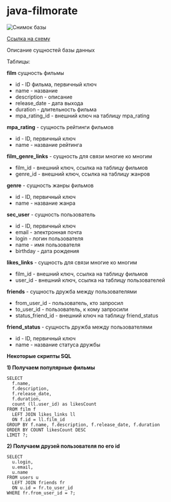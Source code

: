 # java-filmorate

![Снимок базы](https://user-images.githubusercontent.com/23657190/180660600-8afb5d58-35bd-43e4-8334-10173a2508f9.PNG)

[Ссылка на схему](https://dbdiagram.io/d/62dd153c0d66c746553aa527)

Описание сущностей базы данных

Таблицы:

**film** сущность фильмы
* id - ID фильма, первичный ключ
* name - название
* description - описание
* release_date - дата выхода
* duration - длительность фильма
* mpa_rating_id - внешний ключ на таблицу mpa_rating

**mpa_rating** - сущность рейтинги фильмов
* id - ID, первичный ключ
* name - название рейтинга

**film_genre_links** - сущность для связи многие ко многим
* film_id - внешний ключ, ссылка на таблицу фильмов
* genre_id - внешний ключ, ссылка на таблицу жанров

**genre** - сущность жанры фильмов
* id - ID, первичный ключ
* name - название жанра

**sec_user** - сущность пользователь
* id - ID, первичный ключ
* email - электронная почта
* login - логин пользователя
* name - имя пользователя
* birthday - дата рождения

**likes_links** - сущность для связи многие ко многим
* film_id - внешний ключ, ссылка на таблицу фильмов
* user_id - внешний ключ, ссылка на таблицу пользователей

**friends** - сущность дружба между пользователями
* from_user_id - пользователь, кто запросил
* to_user_id - пользователь, к кому запросили
* status_friend_id - внешний ключ на таблицу friend_status

**friend_status** - сущность дружба между пользователями
* id - ID, первичный ключ
* name - название статуса дружбы

**Некоторые скрипты SQL**

**1) Получаем популярные фильмы**

    SELECT 
      f.name, 
      f.description, 
      f.release_date, 
      f.duration,
      count (ll.user_id) as likesCount
    FROM film f
      LEFT JOIN likes_links ll 
      ON f.id = ll.film_id
    GROUP BY f.name, f.description, f.release_date, f.duration
    ORDER BY COUNT likesCount DESC
    LIMIT ?;

**2) Получаем друзей пользователя по его id**

    SELECT 
      u.login, 
      u.email, 
      u.name
    FROM users u
      LEFT JOIN friends fr 
      ON u.id = fr.to_user_id
    WHERE fr.from_user_id = ?;

